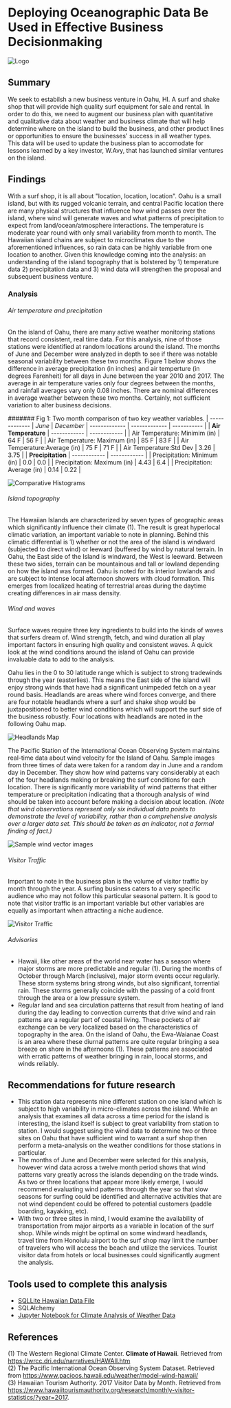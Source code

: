 # Deploying Oceanographic Data Be Used in Effective Business Decisionmaking
![Logo](wavy.png)

## Summary
We seek to estabilsh a new business venture in Oahu, HI.  A surf and shake shop that will provide high quality surf equipment for sale and rental.  In order to do this, we need to augment our business plan with quantitative and qualitative data about weather and business climate that will help determine where on the island to build the business, and other product lines or opportunities to ensure the businesses' success in all weather types. This data will be used to update the business plan to accomodate for lessons learned by a key investor, W.Avy, that has launched similar ventures on the island. 

## Findings
With a surf shop, it is all about "location, location, location". Oahu is a small island, but with its rugged volcanic terrain, and central Pacific location there are many physical structures that influence how wind passes over the island, where wind will generate waves and what patterns of precipitation to expect from land/ocean/atmosphere interactions.  The temperature is moderate year round with only small variability from month to month. The Hawaiian island chains are subject to microclimates due to the aforementioned influences, so rain data can be highly variable from one location to another. Given this knowledge coming into the analysis: an understanding of the island topography that is bolstered by 1) temperature data 2) precipitation data and 3) wind data will strengthen the proposal and subsequent business venture.

### Analysis

###### Air temperature and precipitation
On the island of Oahu, there are many active weather monitoring stations that record consistent, real time data.  For this analysis, nine of those stations were identified at random locations around the island.  The months of June and December were analyzed in depth to see if there was notable seasonal variability between these two months.  Figure 1 below shows the difference in average precipitation (in inches) and air temperture (in degrees Farenheit) for all days in June between the year 2010 and 2017.  The average in air temperature varies only four degrees between the months, and rainfall averages vary only 0.08 inches.  There are nominal differences in average weather between these two months.  Certainly, not sufficient variation to alter business decisions.

####### Fig 1: Two month comparison of two key weather variables.
| ------------- | *June* | *December*
| ------------- | ------------- | ----------- |
| **Air Temperature**  | ------------  | ------------ |
| Air Temperature: Minimim (in)  | 64 F  | 56 F |
| Air Temperature: Maximum (in)  | 85 F  | 83 F |
| Air Temperature:Average (in)  | 75 F  | 71 F |
| Air Temperature:Std Dev  | 3.26  | 3.75 |
| **Precipitation**  | ------------   |  ------------ |
| Precipitation: Minimum (in)  | 0.0 |  0.0 |
| Precipitation: Maximum (in)  | 4.43  |  6.4 |
| Precipitation: Average (in)  | 0.14  |  0.22 |


![Comparative Histograms](/TempPrecipOahuFit.png)


###### Island topography
The Hawaiian Islands are characterized by seven types of geographic areas which significantly influence their climate (1). The result is great hyperlocal climatic variation, an important variable to note in planning.  Behind this climatic differential is 1) whether or not the area of the island is windward (subjected to direct wind) or leeward (buffered by wind by natural terrain.  In Oahu, the East side of the Island is windward, the West is leeward.  Between these two sides, terrain can be mountainous and tall or lowland depending on how the island was formed.  Oahu is noted for its interior lowlands and are subject to intense local afternoon showers with cloud formation. This emerges from localized heating of terrestrial areas during the daytime creating differences in air mass density.

###### Wind and waves
Surface waves require three key ingredients to build into the kinds of waves that surfers dream of.  Wind strength, fetch, and wind duration all play important factors in ensuring high quality and consistent waves.  A quick look at the wind conditions around the island of Oahu can provide invaluable data to add to the analysis.

Oahu lies in the 0 to 30 latitude range which is subject to strong tradewinds through the year (easterlies).  This means the East side of the island will enjoy strong winds that have had a significant unimpeded fetch on a year round basis.  Headlands are areas where wind forces converge, and there are four notable headlands where a surf and shake shop would be juxtapositioned to better wind conditions which will support the surf side of the business robustly.  Four locations with headlands are noted in the following Oahu map.

![Headlands Map](OahuMapheadlands2.png)

The Pacific Station of the International Ocean Observing System maintains real-time data about wind velocity for the Island of Oahu.  Sample images from three times of data were taken for a random day in June and a random day in December.  They show how wind patterns vary considerably at each of the four headlands making or breaking the surf conditions for each location.  There is significantly more variability of wind patterns that either temperature or precipitation indicating that a thorough analysis of wind should be taken into account before making a decision about location. *(Note that wind observations represent only six individual data points to demonstrate the level of variability, rather than a comprehensive analysis over a larger data set. This should be taken as an indicator, not a formal finding of fact.)*

![Sample wind vector images](samplewinds2.png)

###### Visitor Traffic
Important to note in the business plan is the volume of visitor traffic by month through the year. A surfing business caters to a very specific audience who may not follow this particular seasonal pattern. It is good to note that visitor traffic is an important variable but other variables are equally as important when attracting a niche audience.

![Visitor Traffic](OahuVisitorSeasons.png)

###### Advisories
* Hawaii, like other areas of the world near water has a season where major storms are more predictable and regular (1).  During the months of October through March (inclusive), major storm events occur regularly.  These storm systems bring strong winds, but also significant, torrential rain.  These storms generally coincide with the passing of a cold front through the area or a low pressure system. 
* Regular land and sea circulation patterns that result from heating of land during the day leading to convection currents that drive wind and rain patterns are a regular part of coastal living.  These pockets of air exchange can be very localized based on the characteristics of topography in the area.  On the island of Oahu, the Ewa-Waianae Coast is an area where these diurnal patterns are quite regular bringing a sea breeze on shore in the afternoons (1). These patterns are associated with erratic patterns of weather bringing in rain, loocal storms, and winds reliably.

## Recommendations for future research

* This station data represents nine different station on one island which is subject to high variability in micro-climates across the island. While an analysis that examines all data across a time period for the island is interesting, the island itself is subject to great variability from station to station.  I would suggest using the wind data to determine two or three sites on Oahu that have sufficient wind to warrant a surf shop then perform a meta-analysis on the weather conditions for those stations in particular.
* The months of June and December were selected for this analysis, however wind data across a twelve month period shows that wind patterns vary greatly across the islands depending on the trade winds.  As two or three locations that appear more likely emerge, I would recommend evaluating wind patterns through the year so that slow seasons for surfing could be identified and alternative activities that are not wind dependent could be offered to potential customers (paddle boarding, kayaking, etc).
* With two or three sites in mind, I would examine the availability of transportation from major airports as a variable in location of the surf shop.  While winds might be optimal on some windward headlands, travel time from Honolulu airport to the surf shop may limit the number of travelers who will access the beach and utilize the services.  Tourist visitor data from hotels or local businesses could significantly augment the analysis.

## Tools used to complete this analysis
* [SQLLite Hawaiian Data File](hawaii.sqlite)
* SQLAlchemy
* [Jupyter Notebook for Climate Analysis of Weather Data](climate_analysis.ipynb)

## References
(1) The Western Regional Climate Center. **Climate of Hawaii**. Retrieved from https://wrcc.dri.edu/narratives/HAWAII.htm <br />
(2) The Pacific International Ocean Observing System Dataset.  Retrieved from https://www.pacioos.hawaii.edu/weather/model-wind-hawaii/ <br />
(3) Hawaiian Tourism Authority.  2017 Visitor Data by Month. Retrieved from https://www.hawaiitourismauthority.org/research/monthly-visitor-statistics/?year=2017.
